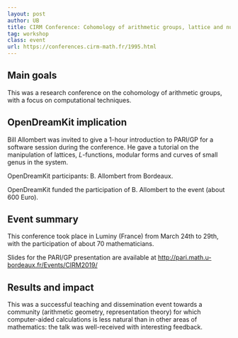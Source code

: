 ```yaml
---
layout: post
author: UB
title: CIRM Conference: Cohomology of arithmetic groups, lattice and number theory Luminy (FR), 2019-03-24 to 2019-03-29
tag: workshop
class: event
url: https://conferences.cirm-math.fr/1995.html
---
```

  
## Main goals

 This was a research conference on the cohomology of
arithmetic groups, with a focus on computational techniques.

## OpenDreamKit implication

 Bill Allombert was invited to give a 1-hour
introduction to PARI/GP for a software session during the conference.
He gave a tutorial on the manipulation of lattices, $L$-functions,
modular forms and curves of small genus in the system.

OpenDreamKit participants: B. Allombert from Bordeaux.

OpenDreamKit funded the participation of B. Allombert to the event (about 600 Euro).

## Event summary

 This conference took place in Luminy (France)
from March 24th to 29th, with the participation of about 70 mathematicians.

Slides for the PARI/GP presentation are available at
http://pari.math.u-bordeaux.fr/Events/CIRM2019/

## Results and impact

 This was a successful teaching and dissemination
event towards a community (arithmetic geometry, representation theory)
for which computer-aided calculations is less natural than in other
areas of mathematics: the talk was well-received with interesting
feedback.

